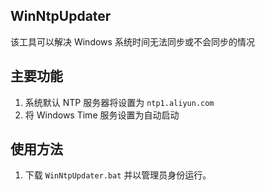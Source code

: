 ## WinNtpUpdater
该工具可以解决 Windows 系统时间无法同步或不会同步的情况
## 主要功能
1. 系统默认 NTP 服务器将设置为 ```ntp1.aliyun.com```
2. 将 Windows Time 服务设置为自动启动
## 使用方法
1. 下载 ```WinNtpUpdater.bat``` 并以管理员身份运行。
